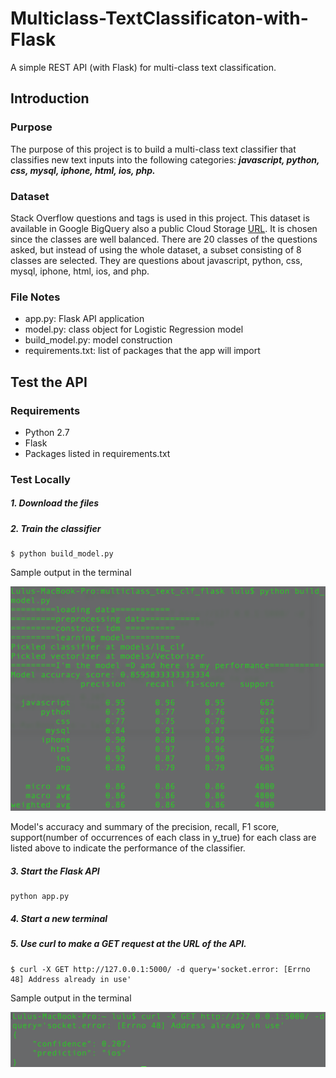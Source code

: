 # Multiclass-TextClassificaton-with-Flask
A simple REST API (with Flask) for multi-class text classification.

## Introduction

### Purpose
The purpose of this project is to build a multi-class text classifier that classifies new text inputs into the following categories: **_javascript, python, css, mysql, iphone, html, ios, php._**

### Dataset
Stack Overflow questions and tags is used in this project.
This dataset is available in Google BigQuery also a public Cloud Storage [URL](https://storage.googleapis.com/tensorflow-workshop-examples/stack-overflow-data.csv). It is chosen since the classes are well balanced. There are 20 classes of the questions asked, but instead of using the whole dataset, a subset consisting of 8 classes are selected. They are questions about javascript, python, css, mysql, iphone, html, ios, and php.

### File Notes
* app.py: Flask API application
* model.py: class object for Logistic Regression model
* build_model.py: model construction
* requirements.txt: list of packages that the app will import  



## Test the API

### Requirements
* Python 2.7
* Flask
* Packages listed in requirements.txt


### Test Locally
##### 1. Download the files

##### 2. Train the classifier
```
$ python build_model.py
```
  Sample output in the terminal

  ![training terminal output](media/train_terminal_output.png)

  Model's accuracy and summary of the precision, recall, F1 score, support(number of occurrences of each class in y_true) for each class are listed above to indicate the performance of the classifier.

##### 3. Start the Flask API
```
python app.py
```

##### 4. Start a new terminal
##### 5. Use curl to make a GET request at the URL of the API.
```
$ curl -X GET http://127.0.0.1:5000/ -d query='socket.error: [Errno 48] Address already in use'
```
  Sample output in the terminal
  
  ![prediction terminal output](media/prediction_sample_output.png)
